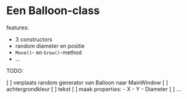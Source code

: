 ﻿# Een Balloon-class

features:

- 3 constructors
- random diameter en positie
- `Move()`- en `Grow()`-method
- ...

TODO:

[ ] verplaats random generator van Balloon naar MainWindow
[ ] achtergrondkleur
[ ] tekst
[ ] maak properties:
	- X
	- Y
	- Diameter
[ ] ...
